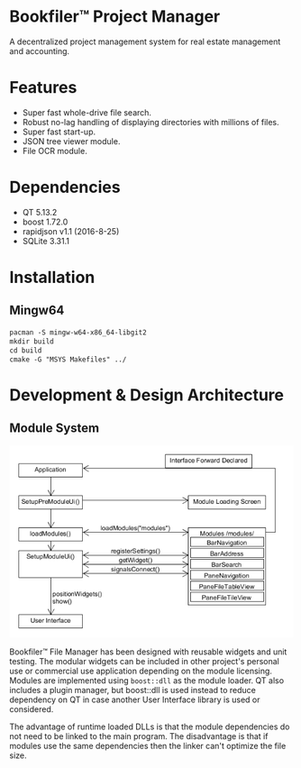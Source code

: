 # Bookfiler™ Project Manager
A decentralized project management system for real estate management and accounting.

# Features
* Super fast whole-drive file search.
* Robust no-lag handling of displaying directories with millions of files.
* Super fast start-up.
* JSON tree viewer module.
* File OCR module.

# Dependencies
* QT 5.13.2
* boost 1.72.0
* rapidjson v1.1 (2016-8-25)
* SQLite 3.31.1

# Installation

## Mingw64

```shell
pacman -S mingw-w64-x86_64-libgit2
mkdir build
cd build
cmake -G "MSYS Makefiles" ../
```

# Development & Design Architecture

## Module System
![Module System](https://github.com/bradosia/BookFiler-File-Manager/blob/master/UML/module_system_D20200324.png)

Bookfiler™ File Manager has been designed with reusable widgets and unit testing. The modular widgets can be included in other project's personal use or commercial use application depending on the module licensing. Modules are implemented using `boost::dll` as the module loader. QT also includes a plugin manager, but boost::dll is used instead to reduce dependency on QT in case another User Interface library is used or considered.

The advantage of runtime loaded DLLs is that the module dependencies do not need to be linked to the main program. The disadvantage is that if modules use the same dependencies then the linker can't optimize the file size.
